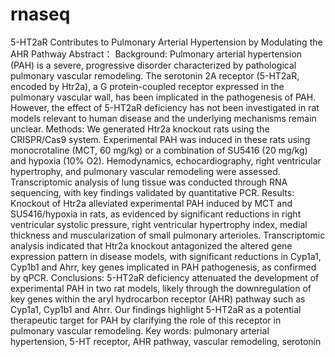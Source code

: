 # rnaseq
5-HT2aR Contributes to Pulmonary Arterial Hypertension by Modulating the AHR Pathway
Abstract：
Background: Pulmonary arterial hypertension (PAH) is a severe, progressive disorder characterized by pathological pulmonary vascular remodeling. The serotonin 2A receptor (5-HT2aR, encoded by Htr2a), a G protein-coupled receptor expressed in the pulmonary vascular wall, has been implicated in the pathogenesis of PAH. However, the effect of 5-HT2aR deficiency has not been investigated in rat models relevant to human disease and the underlying mechanisms remain unclear.
Methods: We generated Htr2a knockout rats using the CRISPR/Cas9 system. Experimental PAH was induced in these rats using monocrotaline (MCT, 60 mg/kg) or a combination of SU5416 (20 mg/kg) and hypoxia (10% O2). Hemodynamics, echocardiography, right ventricular hypertrophy, and pulmonary vascular remodeling were assessed. Transcriptomic analysis of lung tissue was conducted through RNA sequencing, with key findings validated by quantitative PCR.
Results: Knockout of Htr2a alleviated experimental PAH induced by MCT and SU5416/hypoxia in rats, as evidenced by significant reductions in right ventricular systolic pressure, right ventricular hypertrophy index, medial thickness and muscularization of small pulmonary arterioles. Transcriptomic analysis indicated that Htr2a knockout antagonized the altered gene expression pattern in disease models, with significant reductions in Cyp1a1, Cyp1b1 and Ahrr, key genes implicated in PAH pathogenesis, as confirmed by qPCR.
Conclusions: 5-HT2aR deficiency attenuated the development of experimental PAH in two rat models, likely through the downregulation of key genes within the aryl hydrocarbon receptor (AHR) pathway such as Cyp1a1, Cyp1b1 and Ahrr. Our findings highlight 5-HT2aR as a potential therapeutic target for PAH by clarifying the role of this receptor in pulmonary vascular remodeling.
Key words: pulmonary arterial hypertension, 5-HT receptor, AHR pathway, vascular remodeling, serotonin
